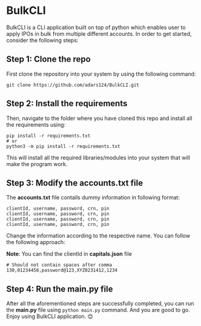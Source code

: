 
# BulkCLI

BulkCLI is a CLI application built on top of python which enables user to apply IPOs in bulk from multiple different accounts. In order to get started, consider the following steps:

## Step 1: Clone the repo
First clone the repository into your system by using the following command:
```
git clone https://github.com/adars124/BulkCLI.git
```

## Step 2: Install the requirements
Then, navigate to the folder where you have cloned this repo and install all the requirements using:
```
pip install -r requirements.txt
# or
python3 -m pip install -r requirements.txt
```
This will install all the required libraries/modules into your system that will make the program work.


## Step 3: Modify the accounts.txt file
The **accounts.txt** file contails dummy information in following format:

```
clientId, username, password, crn, pin
clientId, username, password, crn, pin
clientId, username, password, crn, pin
clientId, username, password, crn, pin
```
Change the information according to the respective name. You can follow the following approach:

**Note**: You can find the clientId in **capitals.json** file

```
# Should not contain spaces after comma
130,01234458,password@123,XYZ0231412,1234
```

## Step 4: Run the **main.py** file
After all the aforementioned steps are successfully completed, you can run the **main.py** file using `python main.py` command. And you are good to go. Enjoy using BulkCLI application. 😊
